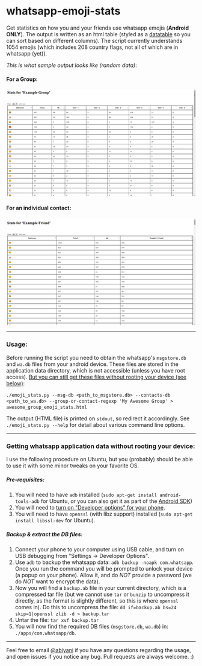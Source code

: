 whatsapp-emoji-stats
====================

Get statistics on how you and your friends use whatsapp emojis (**Android ONLY**). The output is written as an html table (styled as a [datatable](http://www.datatables.net/) so you can sort based on different columns). The script currently understands 1054 emojis (which includes 208 country flags, not all of which are in whatsapp (yet)). 

*This is what sample output looks like (random data)*:

#### For a Group:
![Demo](screenshots/example_group.png)

#### For an individual contact:
![Demo](screenshots/example_friend.png)

---

### Usage:

Before running the script you need to obtain the whatsapp's `msgstore.db` and `wa.db` files from your android device. These files are stored in the application data directory, which is not accessible (unless you have root access). [But you can still get these files without rooting your device (see below)](#getting-whatsapp-application-data-without-rooting-your-device):

```
./emoji_stats.py --msg-db <path_to_msgstore.db> --contacts-db <path_to_wa.db> --group-or-contact-regexp 'My Awesome Group' > awesome_group_emoji_stats.html
```

The output (HTML file) is printed on `stdout`, so redirect it accordingly. See `./emoji_stats.py --help` for detail about various command line options.

---
### Getting whatsapp application data without rooting your device:

I use the following procedure on Ubuntu, but you (probably) should be able to use it with some minor tweaks on your favorite OS.

##### Pre-requisites:
1. You will need to have `adb` installed (`sudo apt-get install android-tools-adb` for Ubuntu, *or* you can also get it as part of the [Android SDK](http://developer.android.com/sdk/index.html))
2. You will need to [turn on "Developer options" for your phone](http://developer.android.com/tools/device.html#device-developer-options).
3. You will need to have `openssl` (with libz support) installed (`sudo apt-get install libssl-dev` for Ubuntu).

##### Backup & extract the DB files:

1. Connect your phone to your computer using USB cable, and turn on USB debugging from "Settings -> Developer Options".
2. Use `adb` to backup the whatsapp data: `adb backup -noapk com.whatsapp`. Once you run the command you will be prompted to unlock your device (a popup on your phone). Allow it, and do *NOT* provide a password (we do *NOT* want to encrypt the data).
3. Now you will find a `backup.ab` file in your current directory, which is a compressed tar file (but we cannot use `tar` or `bunzip` to uncompress it directly, as the format is slightly different, so this is where `openssl` comes in). Do this to uncompress the file: `dd if=backup.ab bs=24 skip=1|openssl zlib -d > backup.tar`
4. Untar the file: `tar xvf backup.tar`
5. You will now find the required DB files (`msgstore.db`, `wa.db`) in: `./apps/com.whatsapp/db`.

---

Feel free to email [@abiyani](https://github.com/abiyani) if you have any questions regarding the usage, and open issues if you notice any bug. Pull requests are always welcome. :)
